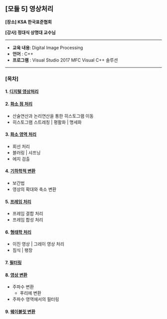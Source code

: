 ## [모듈 5] 영상처리

**[장소] KSA 한국표준협회**

**[강사] 정대식 상명대 교수님** 

---

- **교육 내용**: Digital Image Processing
- **언어** : C++
- **프로그램** : Visual Studio 2017 MFC Visual C++ 솔루션

---

### [목차]

#### 1. [디지털 영상처리](https://github.com/sanga327/KSA/tree/main/Module05.%20%EC%98%81%EC%83%81%EC%B2%98%EB%A6%AC/Digital_Image_Processing/Document/01_%EC%98%81%EC%83%81%EC%B2%98%EB%A6%AC)



#### 2. [화소 점 처리](https://github.com/sanga327/KSA/tree/main/Module05.%20%EC%98%81%EC%83%81%EC%B2%98%EB%A6%AC/Digital_Image_Processing/Document/02_%ED%99%94%EC%86%8C%EC%A0%90%EC%B2%98%EB%A6%AC)

- 산술연산과 논리연산을 통한 히스토그램 이동
- 히스토그램 스트레칭 | 평활화 | 명세화



#### 3. [화소 영역 처리](https://github.com/sanga327/KSA/tree/main/Module05.%20%EC%98%81%EC%83%81%EC%B2%98%EB%A6%AC/Digital_Image_Processing/Document/03_%ED%99%94%EC%86%8C%EC%98%81%EC%97%AD%EC%B2%98%EB%A6%AC)

- 회선 처리
- 블러링 | 샤프닝
- 에지 검출



#### 4. [기하학적 변환](https://github.com/sanga327/KSA/tree/main/Module05.%20%EC%98%81%EC%83%81%EC%B2%98%EB%A6%AC/Digital_Image_Processing/Document/04_%EA%B8%B0%ED%95%98%ED%95%99%EC%A0%81%EB%B3%80%ED%99%98)

- 보간법
- 영상의 확대와 축소 변환



#### 5. [프레임 처리](https://github.com/sanga327/KSA/tree/main/Module05.%20%EC%98%81%EC%83%81%EC%B2%98%EB%A6%AC/Digital_Image_Processing/Document/05_%ED%94%84%EB%A0%88%EC%9E%84%EC%B2%98%EB%A6%AC)

- 프레임 결합 처리
- 프레임 합성 처리



#### 6. [형태학 처리](https://github.com/sanga327/KSA/tree/main/Module05.%20%EC%98%81%EC%83%81%EC%B2%98%EB%A6%AC/Digital_Image_Processing/Document/06_%ED%98%95%ED%83%9C%ED%95%99%EC%B2%98%EB%A6%AC)

- 이진 영상 | 그레이 영상 처리
- 침식 | 팽창



#### 7. [필터링](https://github.com/sanga327/KSA/tree/main/Module05.%20%EC%98%81%EC%83%81%EC%B2%98%EB%A6%AC/Digital_Image_Processing/Document/07_%ED%95%84%ED%84%B0%EB%A7%81)




#### 8. [영상 변환](https://github.com/sanga327/KSA/tree/main/Module05.%20%EC%98%81%EC%83%81%EC%B2%98%EB%A6%AC/Digital_Image_Processing/Document/08_%EC%98%81%EC%83%81%EB%B3%80%ED%99%98)

- 주파수 변환
  - 푸리에 변환 
- 주파수 영역에서의 필터링



#### 9. [웨이블릿 변환](https://github.com/sanga327/KSA/tree/main/Module05.%20%EC%98%81%EC%83%81%EC%B2%98%EB%A6%AC/Wavelet_Transform/Document)
